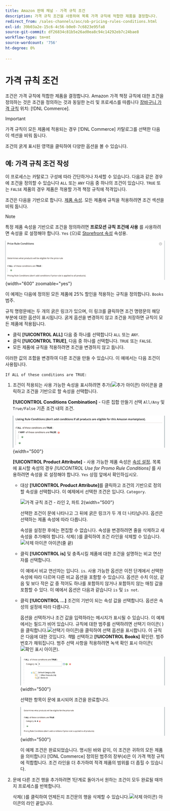 ```yaml
---
title: Amazon 판매 채널 - 가격 규칙 조건
description: 가격 규칙 조건을 사용하여 목록 가격 규칙에 적합한 제품을 결정합니다.
redirect_from: /sales-channels/asc/ob-pricing-rules-conditions.html
exl-id: 39b03a2e-15c6-4c56-b0e0-7c6823e95fa8
source-git-commit: df26834c81b5e26ad0ea8c94c14292eb7c24bae8
workflow-type: tm+mt
source-wordcount: '756'
ht-degree: 0%

---
```


# 가격 규칙 조건

조건은 가격 규칙에 적합한 제품을 결정합니다. Amazon 가격 책정 규칙에 대한 조건을 정의하는 것은 조건을 정의하는 것과 동일한 논리 및 프로세스를 따릅니다 [장바구니 가격 규칙](https://experienceleague.adobe.com/docs/commerce-admin/marketing/promotions/cart-rules/price-rules-cart.html) 위치: [!DNL Commerce].

>[!IMPORTANT]
>
>가격 규칙이 모든 제품에 적용되는 경우 [!DNL Commerce] 카탈로그를 선택한 다음 이 섹션을 비워 둡니다.

조건의 굵게 표시된 영역을 클릭하여 다양한 옵션을 볼 수 있습니다.

## 예: 가격 규칙 조건 작성

이 프로세스는 카탈로그 구성에 따라 간단하거나 자세할 수 있습니다. 다음과 같은 경우에 조건을 정의할 수 있습니다 `ALL` 또는 `ANY` 다음 중 하나의 조건이 있습니다. `TRUE` 또는 `FALSE` 제품의 경우 제품은 적용할 가격 책정 규칙에 적격입니다.

조건은 다음을 기반으로 합니다. [제품 속성](https://experienceleague.adobe.com/docs/commerce-admin/catalog/product-attributes/product-attributes.html). 모든 제품에 규칙을 적용하려면 조건 섹션을 비워 둡니다.

>[!NOTE]
>
>특정 제품 속성을 기반으로 조건을 정의하려면 **프로모션 규칙 조건에 사용** 를 사용하려면 속성을 로 설정해야 합니다. `Yes` (으)로 [Storefront 속성](https://experienceleague.adobe.com/docs/commerce-admin/catalog/product-attributes/create/attribute-product-create.html) 속성용.

![가격 규칙 조건 - 라인 1](assets/ob-price-rules-condition-1.png){width="600" zoomable="yes"}

이 예제는 다음에 정의된 모든 제품에 25% 할인을 적용하는 규칙을 정의합니다. `Books` 범주.

규칙 명령문에는 두 개의 굵은 링크가 있으며, 이 링크를 클릭하면 조건 명령문의 해당 부분에 대한 옵션이 표시됩니다. 굵게 옵션을 변경하지 않고 조건을 저장하면 규칙이 모든 제품에 적용됩니다.

- 클릭 **[!UICONTROL ALL]** 다음 중 하나를 선택합니다 `ALL` 또는 `ANY`.
- 클릭 **[!UICONTROL TRUE]**, 다음 중 하나를 선택합니다. `TRUE` 또는 `FALSE`.
- 모든 제품에 규칙을 적용하려면 조건을 변경하지 않고 둡니다.

이러한 값의 조합을 변경하여 다른 조건을 만들 수 있습니다. 이 예에서는 다음 조건이 사용됩니다.

`If ALL of these conditions are TRUE:`

1. 조건이 적용되는 사용 가능한 속성을 표시하려면 추가(![추가 아이콘](assets/btn-add-grn.png)) 아이콘을 클릭하고 조건을 기반으로 할 속성을 선택합니다.

   **[!UICONTROL Conditions Combination]** - 다른 집합 만들기 선택 `All/Any` 및 `True/False` 기존 조건 내의 조건.

   ![가격 규칙 조건 조합](assets/ob-conditions-combinations.png){width="500"}

   **[!UICONTROL Product Attribute]** - 사용 가능한 제품 속성은 [속성 설정](https://experienceleague.adobe.com/docs/commerce-admin/catalog/product-attributes/create/attribute-product-create.html). 목록에 표시할 속성의 경우 *[!UICONTROL Use for Promo Rule Conditions]* 를 사용하려면 속성을 로 설정해야 합니다. `Yes` 상점 앞에서 확인하십시오.

   - 대상 **[!UICONTROL Product Attribute]**&#x200B;를 클릭하고 조건의 기반으로 정의할 속성을 선택합니다. 이 예제에서 선택한 조건은 입니다. `Category`.

      ![가격 규칙 조건 - 라인 2, 파트 2](assets/ob-price-rule-condition-2.png){width="500"}

      선택한 조건이 문에 나타나고 그 뒤에 굵은 링크가 두 개 더 나타납니다. 옵션은 선택하는 제품 속성에 따라 다릅니다.

      속성을 설정한 후에는 편집할 수 없습니다. 속성을 변경하려면 줄을 삭제하고 새 속성을 추가해야 합니다. 삭제( )를 클릭하여 조건 라인을 삭제할 수 있습니다.![삭제 아이콘](assets/btn-del-red.png) 아이콘(줄 끝)

   - 클릭 **[!UICONTROL is]** 및 충족시킬 제품에 대한 조건을 설명하는 비교 연산자를 선택합니다.

      이 예에서 비교 연산자는 입니다. `is`. 사용 가능한 옵션은 이전 단계에서 선택한 속성에 따라 다르며 다른 비교 옵션을 포함할 수 있습니다. 옵션은 수치 이상, 같음 및 보다 작은 값 중 적어도 하나를 포함하지 않거나 포함하지 않는 매칭 값을 포함할 수 있다. 이 예에서 옵션은 다음과 같습니다 `is` 및 `is not`.

   - 클릭 **[!UICONTROL ...]** 조건의 기반이 되는 속성 값을 선택합니다. 옵션은 속성의 설정에 따라 다릅니다.

      옵션을 선택하거나 조건 값을 입력하라는 메시지가 표시될 수 있습니다. 이 예제에서는 필드가 비어 있습니다. 규칙에 대한 범주를 선택하려면 선택기 아이콘( )을 클릭합니다.![선택기 아이콘](assets/btn-chooser.png))을 클릭하여 선택 옵션을 표시합니다. 이 규칙은 다음에 대한 것입니다. _책_&#x200B;를 선택하고 **[!UICONTROL Books]** 확인란. 범주 번호가 채워집니다. 범주 선택 사항을 적용하려면 녹색 확인 표시 아이콘(![확인 표시 아이콘](assets/btn-check-mark-green.png)).

      ![가격 규칙 조건 - 라인 2, 파트 3](assets/ob-price-rule-condition-3.png){width="500"}

      선택한 항목이 문에 표시되어 조건을 완료합니다.

      ![가격 규칙 조건 - 라인 2, 파트 4](assets/ob-price-rule-condition-4.png){width="500"}

      이 예제 조건은 완료되었습니다. 명시된 바와 같이, 이 조건은 귀하의 모든 제품을 의미합니다 [!DNL Commerce] 정의된 범주의 장부(`4`)은 이 가격 책정 규칙에 적합합니다. 조건 라인을 더 추가하여 적격 제품의 범위를 더 좁힐 수 있습니다.

1. 문에 다른 조건 행을 추가하려면 1단계로 돌아가서 원하는 조건이 모두 완료될 때까지 프로세스를 반복합니다.

   삭제( )를 클릭하여 언제든지 조건문의 행을 삭제할 수 있습니다.![삭제 아이콘](assets/btn-del-red.png)) 아이콘의 라인 끝입니다.
